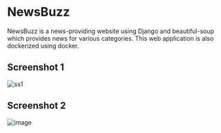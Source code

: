 # NewsBuzz

NewsBuzz is a news-providing website   using Django and beautiful-soup  which  provides news for various categories. This web application is also dockerized using docker.


## Screenshot 1

![ss1](https://github.com/gaurav0401/Dockerized-NewsBuzz-Django-based-web-App-/assets/80095859/fa7f6cbc-4684-4fd5-9492-1cce2e4fd58d)



## Screenshot 2

![image](https://github.com/gaurav0401/Dockerized-NewsBuzz-Django-based-web-App-/assets/80095859/353a2d8b-a7ad-4a93-a8d3-034219ea2a2e)





